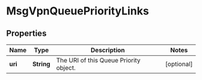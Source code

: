 
# MsgVpnQueuePriorityLinks

## Properties
Name | Type | Description | Notes
------------ | ------------- | ------------- | -------------
**uri** | **String** | The URI of this Queue Priority object. |  [optional]



